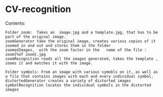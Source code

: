# CV-recognition

Contents:

    Folder zoom:  Takes an  image.jpg and a template.jpg, that has to be part of the original image. 
    zoomGenerator take the original image, creates various copies of it zoomed in and out and stores them in the folder 
    zoomedImages,  with the zoom factor in the   name of the file : zoom{%of zoom}.jpg
    zoomRecognition reads all the images generated, takes the template , zooms it and matches it with the image.

    Folder symbols: From an image with various symobls on it, as well as 
    a file that contains images with each and every individual symbol, 
    distortedGenerator creates a variety of distorted images  
    symbolRecognition locates the individual symbols in the distorted images
